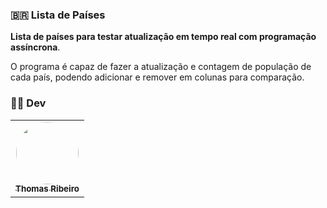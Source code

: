 ### :brazil: Lista de Países

**Lista de países para testar atualização em tempo real com programação assíncrona**.  
  
O programa é capaz de fazer a atualização e contagem de população de cada país, podendo adicionar e remover em colunas para comparação.

### :man_technologist: Dev

<table>
  <tr>
    <td align="center"><a href="https://github.com/thribeiro8/"><img style="border-radius: 50%;" src="https://avatars.githubusercontent.com/u/50684169?v=4" width="100px;" alt=""/><br /><sub><b>Thomas Ribeiro</b></sub></a></td>  
  </tr>
</table>
